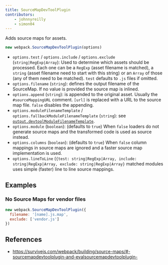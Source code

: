 ```yaml
---
title: SourceMapDevToolPlugin
contributors:
    - johnnyreilly
    - simon04
---
```


Adds source maps for assets.

```javascript
new webpack.SourceMapDevToolPlugin(options)
```

* `options.test` / `options.include` / `options.exclude` (`string|RegExp|Array`): Used to determine which assets should be processed. Each one can be a `RegExp` (asset filename is matched), a `string` (asset filename need to start with this string) or an `Array` of those (any of them need to be matched). `test` defaults to `.js` files if omitted.
* `options.filename` (`string`): defines the output filename of the SourceMap. If no value is provided the source map is inlined.
* `options.append` (`string`): is appended to the original asset. Usually the `#sourceMappingURL` comment. `[url]` is replaced with a URL to the source map file. `false` disables the appending.
* `options.moduleFilenameTemplate` / `options.fallbackModuleFilenameTemplate` (`string`): see [`output.devtoolModuleFilenameTemplate`](/configuration/output/#output-devtoolmodulefilenametemplate).
* `options.module` (`boolean`):  (defaults to `true`) When `false` loaders do not generate source maps and the transformed code is used as source instead.
* `options.columns` (`boolean`):  (defaults to `true`) When `false` column mappings in source maps are ignored and a faster source map implementation is used.
* `options.lineToLine` (`{test: string|RegExp|Array, include: string|RegExp|Array, exclude: string|RegExp|Array}` matched modules uses simple (faster) line to line source mappings.

## Examples

### No Source Maps for vendor files

```javascript
new webpack.SourceMapDevToolPlugin({
  filename: '[name].js.map',
  exclude: ['vendor.js']
})
```

## References

* https://survivejs.com/webpack/building/source-maps/#-sourcemapdevtoolplugin-and-evalsourcemapdevtoolplugin-